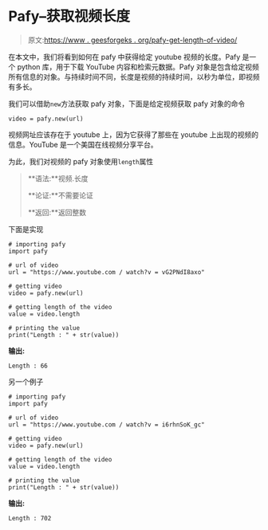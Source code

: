 # Pafy–获取视频长度

> 原文:[https://www . geesforgeks . org/pafy-get-length-of-video/](https://www.geeksforgeeks.org/pafy-getting-length-of-the-video/)

在本文中，我们将看到如何在 pafy 中获得给定 youtube 视频的长度。Pafy 是一个 python 库，用于下载 YouTube 内容和检索元数据。Pafy 对象是包含给定视频所有信息的对象。与持续时间不同，长度是视频的持续时间，以秒为单位，即视频有多长。

我们可以借助`new`方法获取 pafy 对象，下面是给定视频获取 pafy 对象的命令

```
video = pafy.new(url)
```

视频网址应该存在于 youtube 上，因为它获得了那些在 youtube 上出现的视频的信息。YouTube 是一个美国在线视频分享平台。

为此，我们对视频的 pafy 对象使用`length`属性

> **语法:**视频.长度
> 
> **论证:**不需要论证
> 
> **返回:**返回整数

下面是实现

```
# importing pafy
import pafy 

# url of video 
url = "https://www.youtube.com / watch?v = vG2PNdI8axo"

# getting video
video = pafy.new(url) 

# getting length of the video
value = video.length

# printing the value
print("Length : " + str(value))
```

**输出:**

```
Length : 66

```

另一个例子

```
# importing pafy
import pafy 

# url of video 
url = "https://www.youtube.com / watch?v = i6rhnSoK_gc"

# getting video
video = pafy.new(url) 

# getting length of the video
value = video.length

# printing the value
print("Length : " + str(value))
```

**输出:**

```
Length : 702

```